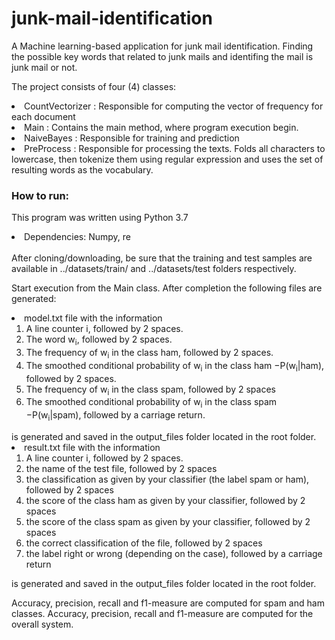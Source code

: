 # junk-mail-identification
A Machine learning-based application for junk mail identification. Finding the possible key words that related to junk mails and identifing the mail is junk mail or not.

The project consists of four (4) classes:
 <li>CountVectorizer : Responsible for computing the vector of frequency for each document</li>
 <li>Main : Contains the main method, where program execution begin.</li>
 <li>NaiveBayes : Responsible for training and prediction</li>
 <li>PreProcess : Responsible for processing the texts. Folds all characters to lowercase, then tokenize them using 
 regular expression and uses the set of resulting words as the vocabulary.</li>
 
 ### How to run:
 This program was written using Python 3.7
 <li>Dependencies: Numpy, re</li>
 <br>
 After cloning/downloading, be sure that the training and test samples are available in ../datasets/train/ and 
 ../datasets/test folders respectively.
 
 Start execution from the Main class. After completion the following files are generated:
 <li>model.txt file with the information
   <ol>
    <li>A line counter i, followed by 2 spaces.</li>
    <li>The word w<sub>i</sub>, followed by 2 spaces.</li>
    <li>The frequency of w<sub>i</sub> in the class ham, followed by 2 spaces.</li>
    <li>The smoothed conditional probability of w<sub>i</sub> in the class ham −P(w<sub>i</sub>|ham), followed by 2 spaces.</li>
    <li>The frequency of w<sub>i</sub> in the class spam, followed by 2 spaces</li>
    <li>The smoothed conditional probability of w<sub>i</sub> in the class spam −P(w<sub>i</sub>|spam), followed by a carriage return.</li>
   </ol>
  is generated and saved in the output_files folder located in the root folder.</li>
 <li>result.txt file with the information 
   <ol>
    <li>A line counter i, followed by 2 spaces.</li>
    <li>the name of the test file, followed by 2 spaces</li>
    <li>the classification as given by your classifier (the label spam or ham), followed by 2 spaces</li>
    <li>the score of the class ham as given by your classifier, followed by 2 spaces</li>
    <li>the score of the class spam as given by your classifier, followed by 2 spaces</li>
    <li>the correct classification of the file, followed by 2 spaces</li>
    <li>the label right or wrong (depending on the case), followed by a carriage return</li>
   </ol>
 is generated and saved in the output_files folder located in the root folder.</li>
 
 Accuracy, precision, recall and f1-measure are computed for spam and ham classes.
 Accuracy, precision, recall and f1-measure are computed for the overall system.
